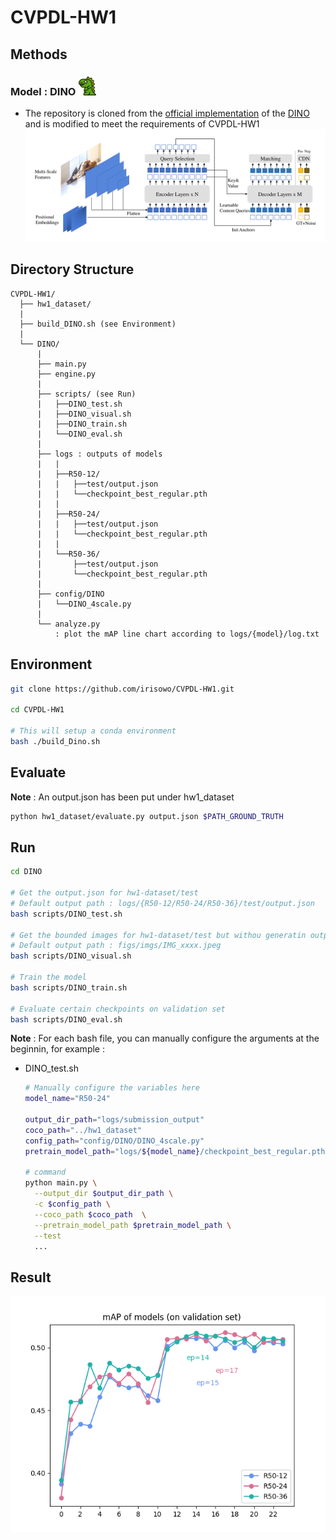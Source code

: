 # CVPDL-HW1
## Methods
### Model : DINO <img src="DINO/figs/dinosaur.png" width="30">

* The repository is cloned from the [official implementation](https://github.com/IDEA-Research/DINO) of the [DINO](https://arxiv.org/abs/2203.03605) and is modified to meet the requirements of CVPDL-HW1
![method](DINO/figs/framework.png "model arch")

## Directory Structure
```
CVPDL-HW1/
  ├── hw1_dataset/
  |
  ├── build_DINO.sh (see Environment)
  |
  └── DINO/
      |
      ├── main.py
      ├── engine.py
      |
      ├── scripts/ (see Run)
      |   ├──DINO_test.sh
      |   ├──DINO_visual.sh
      |   ├──DINO_train.sh
      |   └──DINO_eval.sh
      |
      ├── logs : outputs of models
      |   |   
      |   ├──R50-12/
      |   |   ├──test/output.json
      |   |   └──checkpoint_best_regular.pth
      |   |
      |   ├──R50-24/
      |   |   ├──test/output.json
      |   |   └──checkpoint_best_regular.pth
      |   |
      |   └──R50-36/
      |       ├──test/output.json
      |       └──checkpoint_best_regular.pth
      |
      ├── config/DINO
      |   └──DINO_4scale.py
      |
      └── analyze.py
          : plot the mAP line chart according to logs/{model}/log.txt
```

## Environment
```sh
git clone https://github.com/irisowo/CVPDL-HW1.git

cd CVPDL-HW1

# This will setup a conda environment
bash ./build_Dino.sh
```
## Evaluate
**Note** : An output.json has been put under hw1_dataset
```sh
python hw1_dataset/evaluate.py output.json $PATH_GROUND_TRUTH
```

## Run
```sh
cd DINO

# Get the output.json for hw1-dataset/test
# Default output path : logs/{R50-12/R50-24/R50-36}/test/output.json
bash scripts/DINO_test.sh

# Get the bounded images for hw1-dataset/test but withou generatin output.json
# Default output path : figs/imgs/IMG_xxxx.jpeg
bash scripts/DINO_visual.sh

# Train the model
bash scripts/DINO_train.sh

# Evaluate certain checkpoints on validation set
bash scripts/DINO_eval.sh
```

**Note** : For each bash file, you can manually configure the arguments at the beginnin, for example : 
  * DINO_test.sh
    ```sh
    # Manually configure the variables here
    model_name="R50-24"

    output_dir_path="logs/submission_output"
    coco_path="../hw1_dataset"
    config_path="config/DINO/DINO_4scale.py"
    pretrain_model_path="logs/${model_name}/checkpoint_best_regular.pth"

    # command
    python main.py \
      --output_dir $output_dir_path \
      -c $config_path \
      --coco_path $coco_path  \
      --pretrain_model_path $pretrain_model_path \
      --test
      ...
    ```

## Result
![mAP](DINO/figs/models.png)
